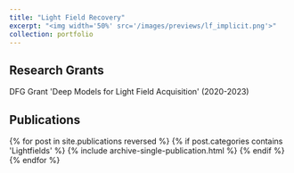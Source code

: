 ```yaml
---
title: "Light Field Recovery"
excerpt: "<img width='50%' src='/images/previews/lf_implicit.png'>"
collection: portfolio
---
```


## Research Grants

DFG Grant 'Deep Models for Light Field Acquisition' (2020-2023) 

## Publications

{% for post in site.publications reversed %}
  {% if post.categories contains 'Lightfields' %}
    {% include archive-single-publication.html %}
  {% endif %}
{% endfor %}
